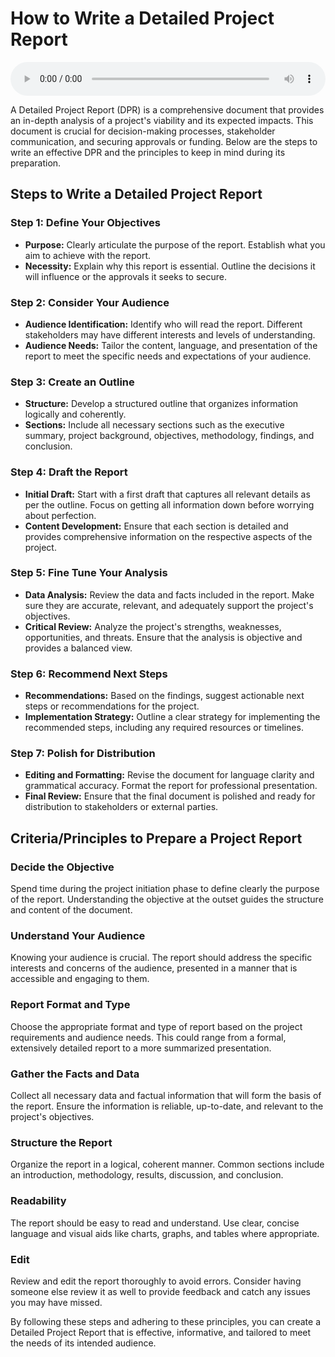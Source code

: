 # How to Write a Detailed Project Report

<audio controls style="width: 100%;">
  <source src="../../../../../audio/4th_sem/ED/Unit-5 New Venture Creation and Promotion/5.o Detailed Project Report.mp3" type="audio/mpeg">
  Your browser does not support the audio element.
</audio>


A Detailed Project Report (DPR) is a comprehensive document that provides an in-depth analysis of a project's viability and its expected impacts. This document is crucial for decision-making processes, stakeholder communication, and securing approvals or funding. Below are the steps to write an effective DPR and the principles to keep in mind during its preparation.

## Steps to Write a Detailed Project Report

### Step 1: Define Your Objectives
- **Purpose:** Clearly articulate the purpose of the report. Establish what you aim to achieve with the report.
- **Necessity:** Explain why this report is essential. Outline the decisions it will influence or the approvals it seeks to secure.

### Step 2: Consider Your Audience
- **Audience Identification:** Identify who will read the report. Different stakeholders may have different interests and levels of understanding.
- **Audience Needs:** Tailor the content, language, and presentation of the report to meet the specific needs and expectations of your audience.

### Step 3: Create an Outline
- **Structure:** Develop a structured outline that organizes information logically and coherently.
- **Sections:** Include all necessary sections such as the executive summary, project background, objectives, methodology, findings, and conclusion.

### Step 4: Draft the Report
- **Initial Draft:** Start with a first draft that captures all relevant details as per the outline. Focus on getting all information down before worrying about perfection.
- **Content Development:** Ensure that each section is detailed and provides comprehensive information on the respective aspects of the project.

### Step 5: Fine Tune Your Analysis
- **Data Analysis:** Review the data and facts included in the report. Make sure they are accurate, relevant, and adequately support the project's objectives.
- **Critical Review:** Analyze the project's strengths, weaknesses, opportunities, and threats. Ensure that the analysis is objective and provides a balanced view.

### Step 6: Recommend Next Steps
- **Recommendations:** Based on the findings, suggest actionable next steps or recommendations for the project.
- **Implementation Strategy:** Outline a clear strategy for implementing the recommended steps, including any required resources or timelines.

### Step 7: Polish for Distribution
- **Editing and Formatting:** Revise the document for language clarity and grammatical accuracy. Format the report for professional presentation.
- **Final Review:** Ensure that the final document is polished and ready for distribution to stakeholders or external parties.

## Criteria/Principles to Prepare a Project Report

### Decide the Objective
Spend time during the project initiation phase to define clearly the purpose of the report. Understanding the objective at the outset guides the structure and content of the document.

### Understand Your Audience
Knowing your audience is crucial. The report should address the specific interests and concerns of the audience, presented in a manner that is accessible and engaging to them.

### Report Format and Type
Choose the appropriate format and type of report based on the project requirements and audience needs. This could range from a formal, extensively detailed report to a more summarized presentation.

### Gather the Facts and Data
Collect all necessary data and factual information that will form the basis of the report. Ensure the information is reliable, up-to-date, and relevant to the project's objectives.

### Structure the Report
Organize the report in a logical, coherent manner. Common sections include an introduction, methodology, results, discussion, and conclusion.

### Readability
The report should be easy to read and understand. Use clear, concise language and visual aids like charts, graphs, and tables where appropriate.

### Edit
Review and edit the report thoroughly to avoid errors. Consider having someone else review it as well to provide feedback and catch any issues you may have missed.

By following these steps and adhering to these principles, you can create a Detailed Project Report that is effective, informative, and tailored to meet the needs of its intended audience.
